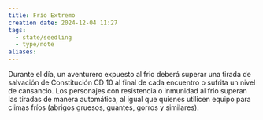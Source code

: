 ```yaml
---
title: Frío Extremo
creation date: 2024-12-04 11:27
tags:
  - state/seedling
  - type/note
aliases:
---
```


Durante el día, un aventurero expuesto al frio deberá superar una tirada de salvación de Constitución CD 10 al final de cada encuentro o sufrita un nivel de cansancio. Los personajes con resistencia o inmunidad al frio superan las tiradas de manera automática, al igual que quienes utilicen equipo para climas fríos (abrigos gruesos, guantes, gorros y similares).